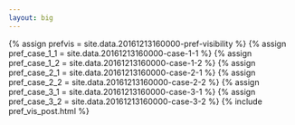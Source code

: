 ```yaml
---
layout: big
---
```

{% assign prefvis = site.data.20161213160000-pref-visibility %}
{% assign pref_case_1_1 = site.data.20161213160000-case-1-1 %}
{% assign pref_case_1_2 = site.data.20161213160000-case-1-2 %}
{% assign pref_case_2_1 = site.data.20161213160000-case-2-1 %}
{% assign pref_case_2_2 = site.data.20161213160000-case-2-2 %}
{% assign pref_case_3_1 = site.data.20161213160000-case-3-1 %}
{% assign pref_case_3_2 = site.data.20161213160000-case-3-2 %}
{% include pref_vis_post.html %}
